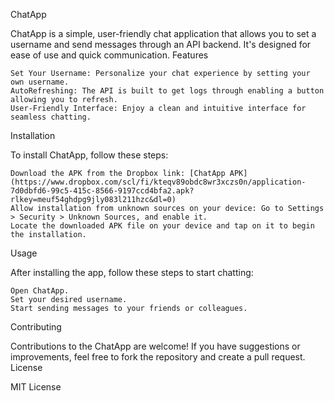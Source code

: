 ChatApp

ChatApp is a simple, user-friendly chat application that allows you to set a username and send messages through an API backend. It's designed for ease of use and quick communication.
Features

    Set Your Username: Personalize your chat experience by setting your own username.
    AutoRefreshing: The API is built to get logs through enabling a button allowing you to refresh.
    User-Friendly Interface: Enjoy a clean and intuitive interface for seamless chatting.

Installation

To install ChatApp, follow these steps:

    Download the APK from the Dropbox link: [ChatApp APK](https://www.dropbox.com/scl/fi/kteqv89obdc8wr3xczs0n/application-7d0dbfd6-99c5-415c-8566-9197ccd4bfa2.apk?rlkey=meuf54ghdpg9jly083l211hzc&dl=0)
    Allow installation from unknown sources on your device: Go to Settings > Security > Unknown Sources, and enable it.
    Locate the downloaded APK file on your device and tap on it to begin the installation.

Usage

After installing the app, follow these steps to start chatting:

    Open ChatApp.
    Set your desired username.
    Start sending messages to your friends or colleagues.

Contributing

Contributions to the ChatApp are welcome! If you have suggestions or improvements, feel free to fork the repository and create a pull request.
License

MIT License
